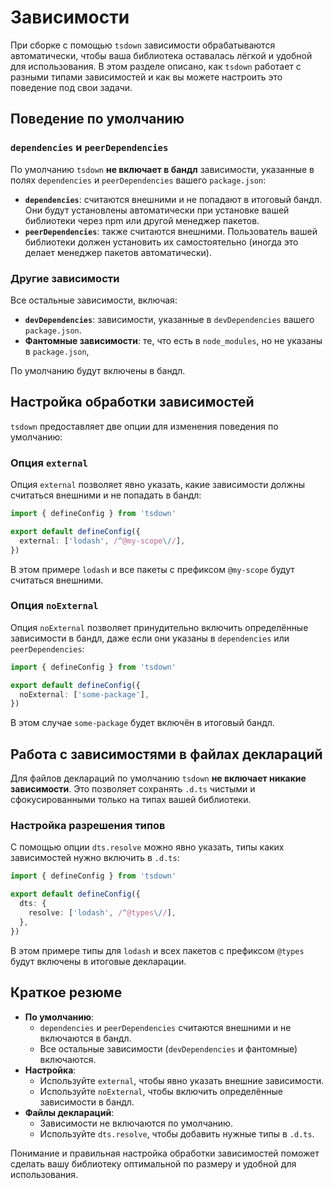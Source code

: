 # Зависимости

При сборке с помощью `tsdown` зависимости обрабатываются автоматически, чтобы ваша библиотека оставалась лёгкой и удобной для использования. В этом разделе описано, как `tsdown` работает с разными типами зависимостей и как вы можете настроить это поведение под свои задачи.

## Поведение по умолчанию

### `dependencies` и `peerDependencies`

По умолчанию `tsdown` **не включает в бандл** зависимости, указанные в полях `dependencies` и `peerDependencies` вашего `package.json`:

- **`dependencies`**: считаются внешними и не попадают в итоговый бандл. Они будут установлены автоматически при установке вашей библиотеки через npm или другой менеджер пакетов.
- **`peerDependencies`**: также считаются внешними. Пользователь вашей библиотеки должен установить их самостоятельно (иногда это делает менеджер пакетов автоматически).

### Другие зависимости

Все остальные зависимости, включая:

- **`devDependencies`**: зависимости, указанные в `devDependencies` вашего `package.json`.
- **Фантомные зависимости**: те, что есть в `node_modules`, но не указаны в `package.json`,

По умолчанию будут включены в бандл.

## Настройка обработки зависимостей

`tsdown` предоставляет две опции для изменения поведения по умолчанию:

### Опция `external`

Опция `external` позволяет явно указать, какие зависимости должны считаться внешними и не попадать в бандл:

```ts [tsdown.config.ts]
import { defineConfig } from 'tsdown'

export default defineConfig({
  external: ['lodash', /^@my-scope\//],
})
```

В этом примере `lodash` и все пакеты с префиксом `@my-scope` будут считаться внешними.

### Опция `noExternal`

Опция `noExternal` позволяет принудительно включить определённые зависимости в бандл, даже если они указаны в `dependencies` или `peerDependencies`:

```ts [tsdown.config.ts]
import { defineConfig } from 'tsdown'

export default defineConfig({
  noExternal: ['some-package'],
})
```

В этом случае `some-package` будет включён в итоговый бандл.

## Работа с зависимостями в файлах деклараций

Для файлов деклараций по умолчанию `tsdown` **не включает никакие зависимости**. Это позволяет сохранять `.d.ts` чистыми и сфокусированными только на типах вашей библиотеки.

### Настройка разрешения типов

С помощью опции `dts.resolve` можно явно указать, типы каких зависимостей нужно включить в `.d.ts`:

```ts [tsdown.config.ts]
import { defineConfig } from 'tsdown'

export default defineConfig({
  dts: {
    resolve: ['lodash', /^@types\//],
  },
})
```

В этом примере типы для `lodash` и всех пакетов с префиксом `@types` будут включены в итоговые декларации.

## Краткое резюме

- **По умолчанию**:
  - `dependencies` и `peerDependencies` считаются внешними и не включаются в бандл.
  - Все остальные зависимости (`devDependencies` и фантомные) включаются.
- **Настройка**:
  - Используйте `external`, чтобы явно указать внешние зависимости.
  - Используйте `noExternal`, чтобы включить определённые зависимости в бандл.
- **Файлы деклараций**:
  - Зависимости не включаются по умолчанию.
  - Используйте `dts.resolve`, чтобы добавить нужные типы в `.d.ts`.

Понимание и правильная настройка обработки зависимостей поможет сделать вашу библиотеку оптимальной по размеру и удобной для использования.

